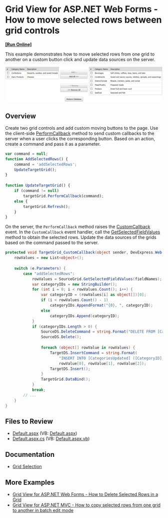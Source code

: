 # Grid View for ASP.NET Web Forms - How to move selected rows between grid controls
<!-- run online -->
**[[Run Online]](https://codecentral.devexpress.com/e2636/)**
<!-- run online end -->

This example demonstrates how to move selected rows from one grid to another on a custom button click and update data sources on the server.

![Move selected grid rows](moveSelectedRows.png)

## Overview

Create two grid controls and add custom moving buttons to the page. Use the client-side [PerformCallback](https://docs.devexpress.com/AspNet/js-ASPxClientGridView.PerformCallback(args)) method to send custom callbacks to the server when a user clicks the corresponding button. Based on an action, create a command and pass it as a parameter.

```js
var command = null;
function AddSelectedRows() {
    command = 'addSelectedRows';
    UpdateTargetGrid();
}

function UpdateTargetGrid() {
    if (command != null)
        targetGrid.PerformCallback(command);
    else {
        targetGrid.Refresh();
    }
}
```

On the server, the `PerformCallback` method raises the [CustomCallback](https://docs.devexpress.com/AspNet/DevExpress.Web.ASPxGridView.CustomCallback) event. In the `CustomCallback` event handler, call the [GetSelectedFieldValues](https://docs.devexpress.com/AspNet/DevExpress.Web.ASPxGridBase.GetSelectedFieldValues(System.String--)) method to obtain the selected rows. Update the data sources of the grids based on the command passed to the server.

```cs
protected void TargetGrid_CustomCallback(object sender, DevExpress.Web.ASPxGridViewCustomCallbackEventArgs e) {
    rowValues = new List<object>();
    
    switch (e.Parameters) {
        case "addSelectedRows":
            rowValues = SourceGrid.GetSelectedFieldValues(fieldNames);
            var categoryIDs = new StringBuilder();
            for (int i = 0; i < rowValues.Count(); i++) {
                var categoryID = (rowValues[i] as object[])[0];
                if (i < rowValues.Count() - 1)
                    categoryIDs.AppendFormat("{0}, ", categoryID);
                else
                    categoryIDs.Append(categoryID);
            }
            if (categoryIDs.Length > 0) {
                SourceDS.DeleteCommand = string.Format("DELETE FROM [Categories] WHERE [CategoryID] IN ({0})", categoryIDs);
                SourceDS.Delete();
                
                foreach (object[] rowValue in rowValues) {
                    TargetDS.InsertCommand = string.Format(
                        "INSERT INTO [CategoriesUpdated] ([CategoryID], [CategoryName], [Description]) VALUES ({0}, '{1}', '{2}')", 
                        rowValue[0], rowValue[1], rowValue[2]);
                    TargetDS.Insert();
                }
                TargetGrid.DataBind();
            }
            break;
        // ...
    }
}
```

## Files to Review

* [Default.aspx](./CS/E2636/Default.aspx) (VB: [Default.aspx](./VB/E2636/Default.aspx))
* [Default.aspx.cs](./CS/E2636/Default.aspx.cs) (VB: [Default.aspx.vb](./VB/E2636/Default.aspx.vb))

## Documentation

* [Grid Selection](https://docs.devexpress.com/AspNet/3737/components/grid-view/concepts/focus-and-navigation/selection)

## More Examples

* [Grid View for ASP.NET Web Forms - How to Delete Selected Rows in a Grid](https://github.com/DevExpress-Examples/aspxgridview-delete-selected-rows)
* [Grid View for ASP.NET MVC - How to copy selected rows from one grid to another in batch edit mode](https://github.com/DevExpress-Examples/gridview-how-to-copy-selected-rows-from-one-grid-to-another-one-in-batch-edit-mode-t466784)
